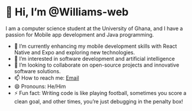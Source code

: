 # 👋 Hi, I’m @Williams-web

I am a computer science student at the University of Ghana, and I have a passion for Mobile app development and Java programming.

- 🌱 I’m currently enhancing my mobile development skills with React Native and Expo and exploring new technologies.
- 👀 I’m interested in software development and artificial intelligence
- 💞️ I’m looking to collaborate on open-source projects and innovative software solutions.
- 📫 How to reach me: [Email](yarowilliams402@gmail.com)
- 😄 Pronouns: He/Him
- ⚡ Fun fact: Writing code is like playing football, sometimes you score a clean goal, and other times, you’re just debugging in the penalty box!
<!---
Williams-web/Williams-web is a ✨ special ✨ repository because its `README.md` (this file) appears on your GitHub profile.
You can click the Preview link to take a look at your changes.
--->
